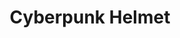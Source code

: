 ---
title: "Cyberpunk Helmet"
description: "A futuristic helmet design created using Blender and Substance Painter."
image: /assets/images/helmet.jpg
model: /assets/models/helmet.glb
tags: ["Blender", "PBR", "Hard Surface"]
---